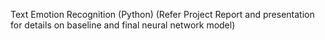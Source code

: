 Text Emotion Recognition (Python)
(Refer Project Report and presentation for details on baseline and final neural network model)
